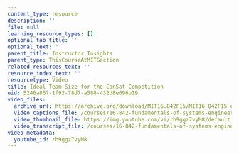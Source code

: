 ```yaml
---
content_type: resource
description: ''
file: null
learning_resource_types: []
optional_tab_title: ''
optional_text: ''
parent_title: Instructor Insights
parent_type: ThisCourseAtMITSection
related_resources_text: ''
resource_index_text: ''
resourcetype: Video
title: Ideal Team Size for the CanSat Competition
uid: 5246a867-1f92-78d7-a588-432d8e696b19
video_files:
  archive_url: https://archive.org/download/MIT16.842F15/MIT16_842F15_educator_06_300k.mp4
  video_captions_file: /courses/16-842-fundamentals-of-systems-engineering-fall-2015/57d2d767761f52c5ba0ef2232c624b35_rh9ggz7vyM8.vtt
  video_thumbnail_file: https://img.youtube.com/vi/rh9ggz7vyM8/default.jpg
  video_transcript_file: /courses/16-842-fundamentals-of-systems-engineering-fall-2015/c702723e1e16f9cd7009910bf20c30c0_rh9ggz7vyM8.pdf
video_metadata:
  youtube_id: rh9ggz7vyM8
---
```

